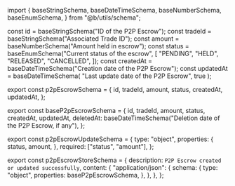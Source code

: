 import {
  baseStringSchema,
  baseDateTimeSchema,
  baseNumberSchema,
  baseEnumSchema,
} from "@b/utils/schema";

const id = baseStringSchema("ID of the P2P Escrow");
const tradeId = baseStringSchema("Associated Trade ID");
const amount = baseNumberSchema("Amount held in escrow");
const status = baseEnumSchema("Current status of the escrow", [
  "PENDING",
  "HELD",
  "RELEASED",
  "CANCELLED",
]);
const createdAt = baseDateTimeSchema("Creation date of the P2P Escrow");
const updatedAt = baseDateTimeSchema(
  "Last update date of the P2P Escrow",
  true
);

export const p2pEscrowSchema = {
  id,
  tradeId,
  amount,
  status,
  createdAt,
  updatedAt,
};

export const baseP2pEscrowSchema = {
  id,
  tradeId,
  amount,
  status,
  createdAt,
  updatedAt,
  deletedAt: baseDateTimeSchema("Deletion date of the P2P Escrow, if any"),
};

export const p2pEscrowUpdateSchema = {
  type: "object",
  properties: {
    status,
    amount,
  },
  required: ["status", "amount"],
};

export const p2pEscrowStoreSchema = {
  description: `P2P Escrow created or updated successfully`,
  content: {
    "application/json": {
      schema: {
        type: "object",
        properties: baseP2pEscrowSchema,
      },
    },
  },
};
